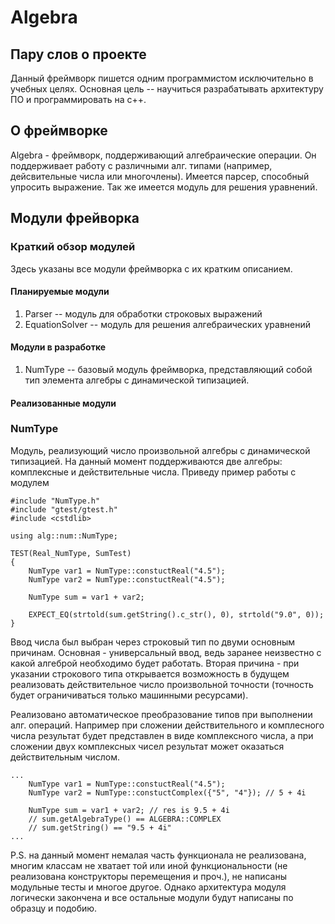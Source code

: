# Algebra


## Пару слов о проекте
Данный фреймворк пишется одним программистом исключительно в учебных целях. Основная цель -- научиться разрабатывать архитектуру ПО и программировать на c++. 

## О фреймворке
Algebra - фреймворк, поддерживающий алгебраические операции. Он поддерживает работу с различными алг. типами (например, дейсвительные числа или многочлены). Имеется парсер, способный упросить выражение. Так же имеется модуль для решения уравнений.

## Модули фрейворка

### Краткий обзор модулей
Здесь указаны все модули фреймворка с их кратким описанием.

#### Планируемые модули
1) Parser -- модуль для обработки строковых выражений
1) EquationSolver -- модуль для решения алгебраических уравнений
#### Модули в разработке
1) NumType -- базовый модуль фреймворка, представляющий собой тип элемента алгебры с динамической типизацией.
#### Реализованные модули

### NumType
Модуль, реализующий число произвольной алгебры с динамической типизацией. На данный момент поддерживаются две алгебры: комплексные и действительные числа. Приведу пример работы с модулем

```
#include "NumType.h"
#include "gtest/gtest.h"
#include <cstdlib>

using alg::num::NumType;

TEST(Real_NumType, SumTest)
{
    NumType var1 = NumType::constuctReal("4.5");
    NumType var2 = NumType::constuctReal("4.5");

    NumType sum = var1 + var2;

    EXPECT_EQ(strtold(sum.getString().c_str(), 0), strtold("9.0", 0));
}
```

Ввод числа был выбран через строковый тип по двуми основным причинам. Основная - универсальный ввод, ведь заранее неизвестно с какой алгеброй необходимо будет работать. Вторая причина - при указании строкового типа открывается возможность в будущем реализовать действительное число произвольной точности (точность будет ограничиваться только машинными ресурсами).

Реализовано автоматическое преобразование типов при выполнении алг. операций. Например при сложении действительного и комплесного числа результат будет представлен в виде комплексного числа, а при сложении двух комплексных чисел результат может оказаться действительным числом.

```
...
    NumType var1 = NumType::constuctReal("4.5");
    NumType var2 = NumType::constuctComplex({"5", "4"}); // 5 + 4i

    NumType sum = var1 + var2; // res is 9.5 + 4i
    // sum.getAlgebraType() == ALGEBRA::COMPLEX
    // sum.getString() == "9.5 + 4i"
...
```
P.S. на данный момент немалая часть функционала не реализована, многим классам не хватает той или иной функциональности (не реализована конструкторы перемещения и проч.), не написаны модульные тесты и многое другое. Однако архитектура модуля логически закончена и все остальные модули будут написаны по образцу и подобию.